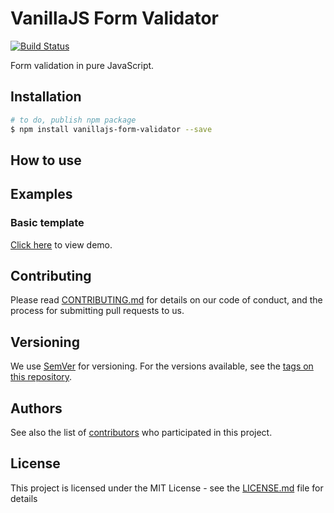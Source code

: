 # VanillaJS Form Validator

[![Build Status](https://travis-ci.org/ederssouza/vanillajs-form-validator.svg?branch=master)](https://travis-ci.org/ederssouza/vanillajs-form-validator)

Form validation in pure JavaScript.

## Installation

```bash
# to do, publish npm package
$ npm install vanillajs-form-validator --save
```

## How to use

## Examples

### Basic template

[Click here](https://ederssouza.github.io/vanillajs-form-validator/) to view demo.

## Contributing

Please read [CONTRIBUTING.md](https://gist.github.com/PurpleBooth/b24679402957c63ec426) for details on our code of conduct, and the process for submitting pull requests to us.

## Versioning

We use [SemVer](http://semver.org/) for versioning. For the versions available, see the [tags on this repository](https://github.com/ederssouza/vanillajs-form-validator/tags).

## Authors

See also the list of [contributors](https://github.com/ederssouza/vanillajs-form-validator/contributors) who participated in this project.

## License

This project is licensed under the MIT License - see the [LICENSE.md](LICENSE.md) file for details
